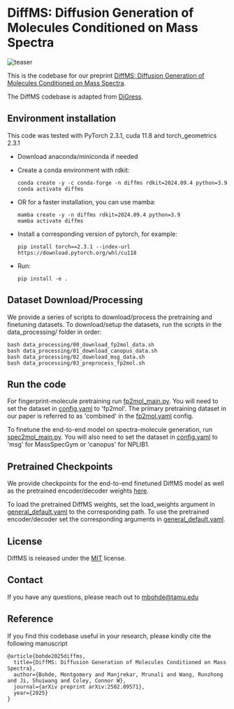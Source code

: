 # DiffMS: Diffusion Generation of Molecules Conditioned on Mass Spectra

![teaser](./figs/diffms-animation.gif)

This is the codebase for our preprint [DiffMS: Diffusion Generation of Molecules Conditioned on Mass Spectra](https://arxiv.org/abs/2502.09571).

The DiffMS codebase is adapted from [DiGress](https://github.com/cvignac/DiGress). 

## Environment installation
This code was tested with PyTorch 2.3.1, cuda 11.8 and torch_geometrics 2.3.1

  - Download anaconda/miniconda if needed
  - Create a conda environment with rdkit:
    
    ```
    conda create -y -c conda-forge -n diffms rdkit=2024.09.4 python=3.9
    conda activate diffms
    ```

  - OR for a faster installation, you can use mamba:

    ```
    mamba create -y -n diffms rdkit=2024.09.4 python=3.9
    mamba activate diffms
    ```
    
  - Install a corresponding version of pytorch, for example: 
    
    ```pip install torch==2.3.1 --index-url https://download.pytorch.org/whl/cu118```

  - Run:
    
    ```pip install -e .```


## Dataset Download/Processing

We provide a series of scripts to download/process the pretraining and finetuning datasets. To download/setup the datasets, run the scripts in the data_processing/ folder in order:

```
bash data_processing/00_download_fp2mol_data.sh
bash data_processing/01_download_canopus_data.sh
bash data_processing/02_download_msg_data.sh
bash data_processing/03_preprocess_fp2mol.sh
```

## Run the code
  
For fingerprint-molecule pretraining run [fp2mol_main.py](src/fp2mol_main.py). You will need to set the dataset in [config.yaml](configs/config.yaml) to 'fp2mol'. The primary pretraining dataset in our paper is referred to as 'combined' in the [fp2mol.yaml](configs/dataset/fp2mol.yaml) config. 

To finetune the end-to-end model on spectra-molecule generation, run [spec2mol_main.py](src/spec2mol_main.py). You will also need to set the dataset in [config.yaml](configs/config.yaml) to 'msg' for MassSpecGym or 'canopus' for NPLIB1. 

## Pretrained Checkpoints

We provide checkpoints for the end-to-end finetuned DiffMS model as well as the pretrained encoder/decoder weights [here](https://zenodo.org/records/15122968).

To load the pretrained DiffMS weights, set the load_weights argument in [general_default.yaml](configs/general/general_default.yaml) to the corresponding path. To use the pretrained encoder/decoder set the corresponding arguments in [general_default.yaml](configs/general/general_default.yaml).

## License

DiffMS is released under the [MIT](LICENSE.txt) license.

## Contact

If you have any questions, please reach out to mbohde@tamu.edu

## Reference
If you find this codebase useful in your research, please kindly cite the following manuscript
```
@article{bohde2025diffms,
  title={DiffMS: Diffusion Generation of Molecules Conditioned on Mass Spectra},
  author={Bohde, Montgomery and Manjrekar, Mrunali and Wang, Runzhong and Ji, Shuiwang and Coley, Connor W},
  journal={arXiv preprint arXiv:2502.09571},
  year={2025}
}
```
